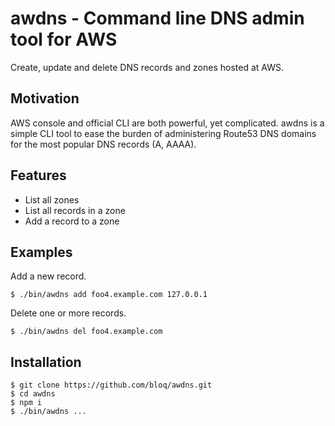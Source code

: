 
# awdns - Command line DNS admin tool for AWS

Create, update and delete DNS records and zones hosted at AWS.

## Motivation

AWS console and official CLI are both powerful, yet complicated.   awdns
is a simple CLI tool to ease the burden of administering Route53 DNS
domains for the most popular DNS records (A, AAAA).

## Features

* List all zones
* List all records in a zone
* Add a record to a zone

## Examples

Add a new record.
```
$ ./bin/awdns add foo4.example.com 127.0.0.1
```

Delete one or more records.
```
$ ./bin/awdns del foo4.example.com
```

## Installation

```
$ git clone https://github.com/bloq/awdns.git
$ cd awdns
$ npm i
$ ./bin/awdns ...

